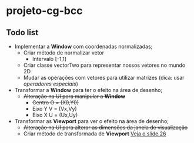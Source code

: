# projeto-cg-bcc

## Todo list

- Implementar a **Window** com coordenadas normalizadas;
    - Criar método de normalizar vetor
      - Intervalo [-1,1]
    - Criar classe vectorTwo para representar nossos vetores no mundo 2D
    - Mudar as operações com vetores para utilizar matrizes (dica: usar _operadores especiais_)
- Transformar a **Window** para ter o efeito na área de desenho;
    - ~~Alteração na UI para manipular a **Window**~~
        - ~~Centro  O = (X0,Y0)~~
        - Eixo Y  V = (Vx,Vy)
        - Eixo X  U = (Ux,Uy)
- Transformar as **Viewport** para ver o efeito na área de desenho;
    - ~~Alteração na UI para alterar as dimensões da janela de visualização~~
    - Criar método de transformada de **Viewport** [Veja o slide 26](https://moodle.utfpr.edu.br/pluginfile.php/2706442/mod_page/content/2/CG%20-%20Aula06%20-%20window%20e%20viewport.pdf)
